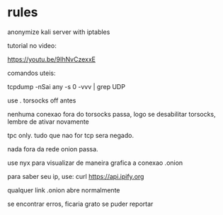 # rules
anonymize kali server with iptables


tutorial no video:

https://youtu.be/9IhNvCzexxE


comandos uteis:

tcpdump -nSai any -s 0 -vvv | grep UDP

use . torsocks off antes


nenhuma conexao fora do torsocks passa, logo se desabilitar torsocks, lembre de ativar novamente

tpc only. tudo que nao for tcp sera negado.

nada fora da rede onion passa.


use nyx para visualizar de maneira grafica a conexao .onion

para saber seu ip, use:  curl https://api.ipify.org


qualquer link .onion abre normalmente


se encontrar erros, ficaria grato se puder reportar
